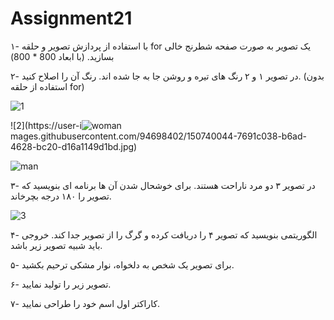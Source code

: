 # Assignment21

۱- با استفاده از پردازش تصویر و حلقه for یک تصویر به صورت صفحه شطرنج خالی بسازید. (با ابعاد 800 * 800)



۲- در تصویر ۱ و ۲ رنگ های تیره و روشن جا به جا شده اند. رنگ آن را اصلاح کنید. (بدون استفاده از حلقه for)

![1](https://user-images.githubusercontent.com/94698402/150739970-a64cfa10-1cdc-4ea5-92ba-7c6f62c5ec71.jpg)

![2](https://user-i![woman](https://user-images.githubusercontent.com/94698402/150740064-d0eed091-2f64-4484-a325-c681303c3d73.jpg)
mages.githubusercontent.com/94698402/150740044-7691c038-b6ad-4628-bc20-d16a1149d1bd.jpg)

![man](https://user-images.githubusercontent.com/94698402/150740077-7971f5ba-5c44-430d-9c76-2b5c3b0b380a.jpg)



۳- در تصویر ۳ دو مرد ناراحت هستند. برای خوشحال شدن آن ها برنامه ای بنویسید که تصویر را ۱۸۰ درجه بچرخاند.

![3](https://user-images.githubusercontent.com/94698402/150740139-cfbcf1b4-2d5c-47c5-9043-c2fd9c258f30.jpg)


۴- الگوریتمی بنویسید که تصویر ۴ را دریافت کرده و گرگ را از تصویر جدا کند. خروجی باید شبیه تصویر زیر باشد.



۵- برای تصویر یک شخص به دلخواه، نوار مشکی ترحیم بکشید.



۶- تصویر زیر را تولید نمایید.



۷- کاراکتر اول اسم خود را طراحی نمایید.
